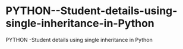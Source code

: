 # PYTHON--Student-details-using-single-inheritance-in-Python
PYTHON -Student details using single inheritance in Python
